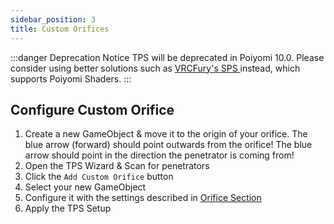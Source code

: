 ```yaml
---
sidebar_position: 3
title: Custom Orifices
---
```


:::danger Deprecation Notice
TPS will be deprecated in Poiyomi 10.0. Please consider using better solutions such as [VRCFury's SPS <FAIcon icon="fa-solid fa-square-arrow-up-right"/>](https://vrcfury.com/sps/) instead, which supports Poiyomi Shaders.
:::

## Configure Custom Orifice
1. Create a new GameObject & move it to the origin of your orifice. The blue arrow (forward) should point outwards from the orifice! The blue arrow should point in the direction the penetrator is coming from!
2. Open the TPS Wizard & Scan for penetrators
3. Click the `Add Custom Orifice` button
4. Select your new GameObject
5. Configure it with the settings described in [Orifice Section](wizard#step-24---configure-orifices)
7. Apply the TPS Setup